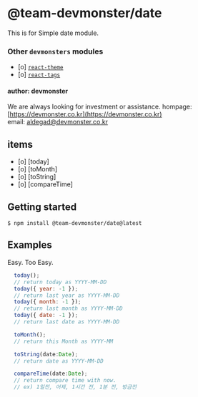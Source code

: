 # @team-devmonster/date

This is for Simple date module.

### Other `devmonsters` modules

- [o] [`react-theme`](https://www.npmjs.com/package/@team-devmonster/react-theme)
- [o] [`react-tags`](https://www.npmjs.com/package/@team-devmonster/react-tags)

#### author: devmonster

We are always looking for investment or assistance.
hompage: [https://devmonster.co.kr](https://devmonster.co.kr)<br>
email: [aldegad@devmonster.co.kr](mailto:aldegad@devmonster.co.kr)

## items

- [o] [today]
- [o] [toMonth]
- [o] [toString]
- [o] [compareTime]

## Getting started

`$ npm install @team-devmonster/date@latest`


## Examples

Easy. Too Easy.

```javascript
  today();
  // return today as YYYY-MM-DD
  today({ year: -1 });
  // return last year as YYYY-MM-DD
  today({ month: -1 });
  // return last month as YYYY-MM-DD
  today({ date: -1 });
  // return last date as YYYY-MM-DD

  toMonth();
  // return this Month as YYYY-MM

  toString(date:Date);
  // return date as YYYY-MM-DD

  compareTime(date:Date);
  // return compare time with now.
  // ex) 1일전, 어제, 1시간 전, 1분 전, 방금전
```